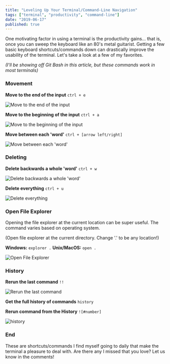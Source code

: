 ```yaml
---
title: "Leveling Up Your Terminal/Command-Line Navigation"
tags: ["terminal", "productivity", "command-line"]
date: "2019-06-17"
published: true
---
```


One motivating factor in using a terminal is the productivity gains... that is, once you can sweep the keyboard like an 80's metal guitarist. Getting a few basic keyboard shortcuts/commands down can drastically improve the usability of the terminal. Let's take a look at a few of my favorites.

_(I'll be showing off Git Bash in this article, but these commands work in most terminals)_

### Movement

**Move to the end of the input**
`ctrl + e`

![Move to the end of the input](https://thepracticaldev.s3.amazonaws.com/i/eqz7oivtmwvm2lecozxv.gif)

**Move to the beginning of the input**
`ctrl + a`

![Move to the beginning of the input](https://thepracticaldev.s3.amazonaws.com/i/pcviwamsu92rsbvv1rl6.gif)

**Move between each 'word'**
`ctrl + [arrow left/right]`

![Move between each 'word'](https://thepracticaldev.s3.amazonaws.com/i/5piz8q8un1bk2ui1fw3r.gif)

### Deleting

**Delete backwards a whole 'word'**
`ctrl + w`

![Delete backwards a whole 'word'](https://thepracticaldev.s3.amazonaws.com/i/5fhignw1fjziw7x72jjh.gif)

**Delete everything**
`ctrl + u`

![Delete everything](https://thepracticaldev.s3.amazonaws.com/i/ijiermx0qon7zuea799t.gif)

### Open File Explorer

Opening the file explorer at the current location can be super useful. The command varies based on operating system.

(Open file explorer at the current directory. Change '.' to be any location!)

**Windows:** `explorer .`
**Unix/MacOS:** `open .`

![Open File Explorer](https://thepracticaldev.s3.amazonaws.com/i/0xcgy3c1453zwizjrhaq.gif)

### History

**Rerun the last command**
`!!`

![Rerun the last command](https://thepracticaldev.s3.amazonaws.com/i/sqofemwp8trpnsf4pwss.gif)

**Get the full history of commands**
`history`

**Rerun command from the History**
`![#number]`

![history](https://thepracticaldev.s3.amazonaws.com/i/skse39zh5t8ozz9rkkax.gif)

### End

These are shortcuts/commands I find myself going to daily that make the terminal a pleasure to deal with. Are there any I missed that you love? Let us know in the comments!
